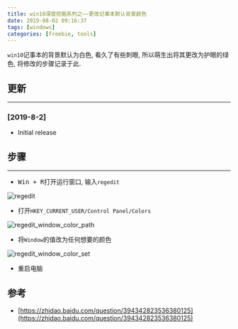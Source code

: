 ```yaml
---
title: win10深度挖掘系列之——更改记事本默认背景颜色
date: 2019-08-02 09:16:37
tags: [windows]
categories: [freebie, tools]
---
```


`win10`记事本的背景默认为白色, 看久了有些刺眼, 所以萌生出将其更改为护眼的绿色, 将修改的步骤记录于此.


<!-- more -->


## 更新

-----

### [2019-8-2]

- Initial release

## 步骤

------

- <kbd>Win + R</kbd>打开运行窗口, 输入`regedit`

![regedit](https://oos.blog.yyge.top/2019/8/2/win10%E6%B7%B1%E5%BA%A6%E6%8C%96%E6%8E%98%E7%B3%BB%E5%88%97%E4%B9%8B%E2%80%94%E2%80%94%E6%9B%B4%E6%94%B9%E8%AE%B0%E4%BA%8B%E6%9C%AC%E9%BB%98%E8%AE%A4%E8%83%8C%E6%99%AF%E9%A2%9C%E8%89%B2/images/regedit.png?imageView2/0/q/75|watermark/2/text/6Ziz5ZOl5bCP56uZ/font/5b6u6L2v6ZuF6buR/fontsize/440/fill/IzE4OTBGRg==/dissolve/100/gravity/SouthEast/dx/10/dy/10|imageslim)

- 打开`HKEY_CURRENT_USER/Control Panel/Colors`

![regedit_window_color_path](https://oos.blog.yyge.top/2019/8/2/win10%E6%B7%B1%E5%BA%A6%E6%8C%96%E6%8E%98%E7%B3%BB%E5%88%97%E4%B9%8B%E2%80%94%E2%80%94%E6%9B%B4%E6%94%B9%E8%AE%B0%E4%BA%8B%E6%9C%AC%E9%BB%98%E8%AE%A4%E8%83%8C%E6%99%AF%E9%A2%9C%E8%89%B2/images/regedit_window_color_path.png?imageView2/0/q/75|watermark/2/text/6Ziz5ZOl5bCP56uZ/font/5b6u6L2v6ZuF6buR/fontsize/440/fill/IzE4OTBGRg==/dissolve/100/gravity/SouthEast/dx/10/dy/10|imageslim)

- 将`Window`的值改为任何想要的颜色

![regedit_window_color_set](https://oos.blog.yyge.top/2019/8/2/win10%E6%B7%B1%E5%BA%A6%E6%8C%96%E6%8E%98%E7%B3%BB%E5%88%97%E4%B9%8B%E2%80%94%E2%80%94%E6%9B%B4%E6%94%B9%E8%AE%B0%E4%BA%8B%E6%9C%AC%E9%BB%98%E8%AE%A4%E8%83%8C%E6%99%AF%E9%A2%9C%E8%89%B2/images/regedit_window_color_set.png?imageView2/0/q/75|watermark/2/text/6Ziz5ZOl5bCP56uZ/font/5b6u6L2v6ZuF6buR/fontsize/440/fill/IzE4OTBGRg==/dissolve/100/gravity/SouthEast/dx/10/dy/10|imageslim)

- 重启电脑

## 参考

- [https://zhidao.baidu.com/question/394342823536380125](https://zhidao.baidu.com/question/394342823536380125)